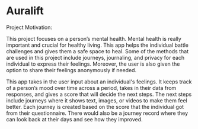 # Auralift

Project Motivation: 

This project focuses on a person’s mental health. Mental health is really important and crucial for healthy living. This app helps the individual battle challenges and gives them a safe space to heal. Some of the methods that are used in this project include journeys, journaling, and privacy for each individual to express their feelings. Moreover, the user is also given the option to share their feelings anonymously if needed.

This app takes in the user input about an individual's feelings. It keeps track of a person’s mood over time across a period, takes in their data from responses, and gives a score that will decide the next steps. The next steps include journeys where it shows text, images, or videos to make them feel better. Each journey is created based on the score that the individual got from their questionnaire. There would also be a journey record where they can look back at their days and see how they improved. 

